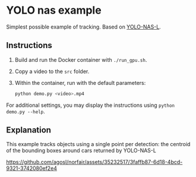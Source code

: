 # YOLO nas example

Simplest possible example of tracking. Based on [YOLO-NAS-L](https://github.com/Deci-AI/super-gradients/blob/master/YOLONAS.md).

## Instructions

1. Build and run the Docker container with `./run_gpu.sh`.
2. Copy a video to the `src` folder.
3. Within the container, run with the default parameters:

   ```bash
   python demo.py <video>.mp4
   ```

For additional settings, you may display the instructions using `python demo.py --help`.

## Explanation

This example tracks objects using a single point per detection: the centroid of the bounding boxes around cars returned by YOLO-NAS-L

https://github.com/agosl/norfair/assets/35232517/3faffb87-6d18-4bcd-9321-3742080ef2e4

